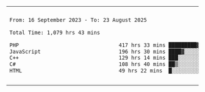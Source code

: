 

<table border="0">
 <tr>
  <td>
  
 
 <!--START_SECTION:waka-->

```txt
From: 16 September 2023 - To: 23 August 2025

Total Time: 1,079 hrs 43 mins

PHP                                417 hrs 33 mins █████████▓░░░░░░░░░░░░░░░   38.25 %
JavaScript                         196 hrs 30 mins ████▓░░░░░░░░░░░░░░░░░░░░   18.00 %
C++                                129 hrs 14 mins ███░░░░░░░░░░░░░░░░░░░░░░   11.84 %
C#                                 108 hrs 40 mins ██▒░░░░░░░░░░░░░░░░░░░░░░   09.95 %
HTML                               49 hrs 22 mins  █░░░░░░░░░░░░░░░░░░░░░░░░   04.52 %
```

<!--END_SECTION:waka-->
  </td>
    <td>
   <div align="start">
        <a href="https://open.spotify.com/user/dxso20he52f5d4ti73duavf95">
        <img width="200px" src="https://spotify-github-profile.kittinanx.com/api/view.svg?uid=dxso20he52f5d4ti73duavf95&cover_image=true&theme=default&show_offline=false&background_color=121212&interchange=false" alt="Spotify Now Playing">
    </a>
</div> 

  </td>
 </tr>

</table>


